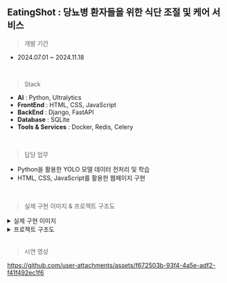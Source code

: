 ## EatingShot : 당뇨병 환자들을 위한 식단 조절 및 케어 서비스

> 개발 기간 
- 2024.07.01 ~ 2024.11.18
<br>

> Stack
- **AI** : Python, Ultralytics
- **FrontEnd** :  HTML, CSS, JavaScript
- **BackEnd** : Django, FastAPI 
- **Database** : SQLite 
- **Tools & Services** : Docker, Redis, Celery
<br>

> 담당 업무
- Python을 활용한 YOLO 모델 데이터 전처리 및 학습
- HTML, CSS, JavaScript를 활용한 웹페이지 구현
<br>


> 실제 구현 이미지 & 프로젝트 구조도

<details>
    <summary>실제 구현 이미지</summary>

<img src="https://github.com/user-attachments/assets/9cc049be-cb91-4582-a67e-7b14183b6408"  width="700" height="400"/>

</details>


<details>
    <summary>프로젝트 구조도</summary>

<img src="https://github.com/user-attachments/assets/97465d90-0a8c-464a-839a-9bb8daac97c4"  width="600" height="300"/>

</details>

<br>

> 시연 영상

https://github.com/user-attachments/assets/f672503b-93f4-4a5e-adf2-f41f492ec1f6


